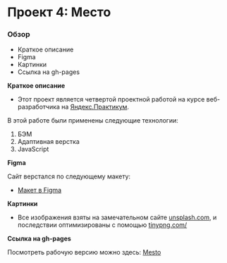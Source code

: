 # Проект 4: Место

### Обзор

* Краткое описание
* Figma
* Картинки
* Ссылка на gh-pages

**Краткое описание**

* Этот проект является четвертой проектной работой на курсе веб-разработчика на [Яндекс.Практикум](https://praktikum.yandex.ru/).

В этой работе были применены следующие технологии:

1. БЭМ
2. Адаптивная верстка
3. JavaScript


**Figma**

Сайт верстался по следующему макету:

* [Макет в Figma](https://www.figma.com/file/StZjf8HnoeLdiXS7dYrLAh/JavaScript.-Sprint-4)

**Картинки**

* Все изображения взяты на замечательном сайте [unsplash.com](https://unsplash.com/), и последствии оптимизированы с помощью [tinypng.com/](https://tinypng.com/)


**Ссылка на gh-pages**

Посмотреть рабочую версию можно здесь: [Mesto](https://simplykot.github.io/mesto/)

